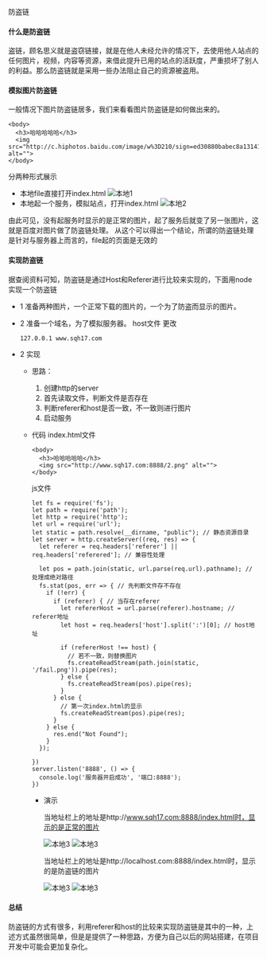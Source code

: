 防盗链

#### 什么是防盗链

  盗链，顾名思义就是盗窃链接，就是在他人未经允许的情况下，去使用他人站点的任何图片，视频，内容等资源，来借此提升已用的站点的活跃度，严重损坏了别人的利益。那么防盗链就是采用一些办法阻止自己的资源被盗用。

#### 模拟图片防盗链

  一般情况下图片防盗链居多，我们来看看图片防盗链是如何做出来的。

    <body>
      <h3>哈哈哈哈哈</h3>
      <img src="http://c.hiphotos.baidu.com/image/w%3D210/sign=ed30880babec8a13141a50e1c7029157/d52a2834349b033be1a9503e17ce36d3d539bd35.jpg" alt="">
    </body>

  分两种形式展示

  * 本地file直接打开index.html
  ![本地1](./public/pic.jpg)
  * 本地起一个服务，模拟站点，打开index.html
  ![本地2](./public/img.jpg)


  由此可见，没有起服务时显示的是正常的图片，起了服务后就变了另一张图片，这就是百度对图片做了防盗链处理。
  从这个可以得出一个结论，所谓的防盗链处理是针对与服务器上而言的，file起的页面是无效的

#### 实现防盗链

  据查阅资料可知，防盗链是通过Host和Referer进行比较来实现的，下面用node实现一个防盗链

  * 1 准备两种图片，一个正常下载的图片的，一个为了防盗而显示的图片。

  * 2 准备一个域名，为了模拟服务器。
    host文件 更改
    
        127.0.0.1 www.sqh17.com

  * 2 实现

    * 思路：
      1. 创建http的server
      2. 首先读取文件，判断文件是否存在
      3. 判断referer和host是否一致，不一致则进行图片
      4. 启动服务

    * 代码
        index.html文件

          <body>
            <h3>哈哈哈哈哈</h3>
            <img src="http://www.sqh17.com:8888/2.png" alt="">
          </body>

        js文件

          let fs = require('fs');
          let path = require('path');
          let http = require('http');
          let url = require('url');
          let static = path.resolve(__dirname, "public"); // 静态资源目录
          let server = http.createServer((req, res) => {
            let referer = req.headers['referer'] || req.headers['referered']; // 兼容性处理

            let pos = path.join(static, url.parse(req.url).pathname); // 处理成绝对路径
            fs.stat(pos, err => { // 先判断文件存不存在
              if (!err) {
                if (referer) { // 当存在referer
                  let refererHost = url.parse(referer).hostname; // referer地址
                  let host = req.headers['host'].split(':')[0]; // host地址

                  if (refererHost !== host) {
                    // 若不一致，则替换图片
                    fs.createReadStream(path.join(static, '/fail.png')).pipe(res);
                  } else {
                    fs.createReadStream(pos).pipe(res);
                  }
                } else {
                  // 第一次index.html的显示
                  fs.createReadStream(pos).pipe(res);
                }
              } else {
                res.end("Not Found");
              }
            });

          })
          server.listen('8888', () => {
            console.log('服务器开启成功', '端口:8888');
          })

      * 演示

        当地址栏上的地址是http://www.sqh17.com:8888/index.html时，显示的是正常的图片

        ![本地3](./public/pic1.jpg)
        ![本地3](./public/pic2.jpg)

        当地址栏上的地址是http://localhost.com:8888/index.html时，显示的是防盗链的图片

        ![本地3](./public/img1.jpg)
        ![本地3](./public/img2.jpg)


#### 总结
 
  防盗链的方式有很多，利用referer和host的比较来实现防盗链是其中的一种，上述方式虽然很简单，但是是提供了一种思路，方便为自己以后的网站搭建，在项目开发中可能会更加复杂化。
   


